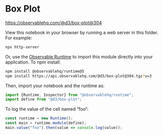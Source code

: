 # Box Plot

https://observablehq.com/@d3/box-plot@304

View this notebook in your browser by running a web server in this folder. For
example:

~~~sh
npx http-server
~~~

Or, use the [Observable Runtime](https://github.com/observablehq/runtime) to
import this module directly into your application. To npm install:

~~~sh
npm install @observablehq/runtime@5
npm install https://api.observablehq.com/@d3/box-plot@304.tgz?v=3
~~~

Then, import your notebook and the runtime as:

~~~js
import {Runtime, Inspector} from "@observablehq/runtime";
import define from "@d3/box-plot";
~~~

To log the value of the cell named “foo”:

~~~js
const runtime = new Runtime();
const main = runtime.module(define);
main.value("foo").then(value => console.log(value));
~~~

